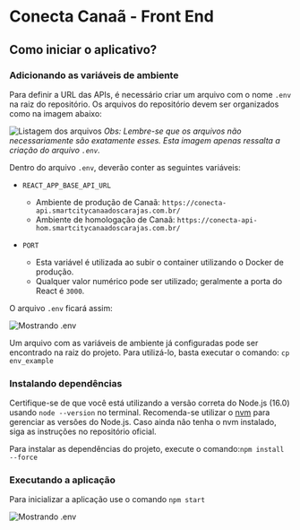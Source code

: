 # Conecta Canaã - Front End

## Como iniciar o aplicativo?

### Adicionando as variáveis de ambiente
Para definir a URL das APIs, é necessário criar um arquivo com o nome `.env` na raiz do repositório. Os arquivos do repositório devem ser organizados como na imagem abaixo:

![Listagem dos arquivos](https://i.imgur.com/3wYJ1WM.png)
*Obs: Lembre-se que os arquivos não necessariamente são exatamente esses. Esta imagem apenas ressalta a criação do arquivo `.env`.*

Dentro do arquivo `.env`, deverão conter as seguintes variáveis:

- `REACT_APP_BASE_API_URL`
  - Ambiente de produção de Canaã: `https://conecta-api.smartcitycanaadoscarajas.com.br/`
  - Ambiente de homologação de Canaã: `https://conecta-api-hom.smartcitycanaadoscarajas.com.br/`


- `PORT`
  - Esta variável é utilizada ao subir o container utilizando o Docker de produção.
  - Qualquer valor numérico pode ser utilizado; geralmente a porta do React é `3000`.

O arquivo `.env` ficará assim:

![Mostrando .env](https://i.imgur.com/gBD4MA1.png)

Um arquivo com as variáveis de ambiente já configuradas pode ser encontrado na raiz do projeto. Para utilizá-lo, basta executar o comando: `cp env_example`

### Instalando dependências

Certifique-se de que você está utilizando a versão correta do Node.js (16.0) usando `node --version` no terminal. Recomenda-se utilizar o [nvm](https://github.com/nvm-sh/nvm) para gerenciar as versões do Node.js. Caso ainda não tenha o nvm instalado, siga as instruções no repositório oficial.

Para instalar as dependências do projeto, execute o comando:`npm install --force`

### Executando a aplicação

Para inicializar a aplicação use o comando `npm start`

![Mostrando .env](https://i.imgur.com/1b04WLa.png)



